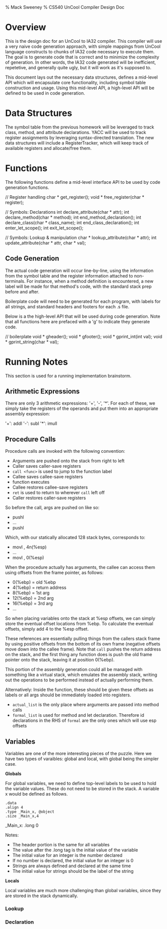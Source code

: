 % Mack Sweeney
% CS540 UnCool Compiler Design Doc

# Overview

This is the design doc for an UnCool to IA32 compiler. This compiler will use a
very naive code generation approach, with simple mappings from UnCool language
constructs to chunks of IA32 code necessary to execute them. The goal is to
generate code that is correct and to minimize the complexity of generation. In
other words, the IA32 code generated will be inefficient, repetetive, and
generally quite ugly, but it will work as it's supposed to.

This document lays out the necessary data structures, defines a mid-level API
which will encapsulate core functionality, including symbol table construction
and usage. Using this mid-level API, a high-level API will be defined to be used
in code generation.

# Data Structures

The symbol table from the previous homework will be leveraged to track class,
method, and attribute declarations. YACC will be used to track register
assignments by leveraging syntax-directed translation. The new data structures
will include a RegisterTracker, which will keep track of available registers and
allocate/free them.

# Functions

The following functions define a mid-level interface API to be used by code
generation functions.

// Register handling
char * get_register();
void * free_register(char * register);

// Symbols: Declarations
int declare_attribute(char * attr);
int declare_method(char * method);
int end_method_declaration();
int declare_class(char * class_name);
int end_class_declaration();
int enter_let_scope();
int exit_let_scope();

// Symbols: Lookup & manipulation
char * lookup_attribute(char * attr);
int update_attribute(char * attr, char * val);

## Code Generation

The actual code generation will occur line-by-line, using the information from
the symbol table and the register information attached to non-terminals. For
instance, when a method definition is encountered, a new label will be made for
that method's code, with the standard stack prep before and after.

Boilerplate code will need to be generated for each program, with labels for all
strings, and standard headers and footers for each .s file.

Below is a the high-level API that will be used during code generation. Note
that all functions here are prefaced with a 'g' to indicate they generate code.

// boilerplate
void * gheader();
void * gfooter();
void * gprint_int(int val);
void * gprint_string(char * val);

# Running Notes

This section is used for a running implementation brainstorm.

## Arithmetic Expressions

There are only 3 arithmetic expressions: '+', '-', '*'. For each of these, we
simply take the registers of the operands and put them into an appropriate
assembly expression:

'+': addl
'-': subl
'*': imull

## Procedure Calls

Procedure calls are invoked with the following convention:

*   Arguments are pushed onto the stack from right to left
*   Caller saves caller-save registers
*   `call <func>` is used to jump to the function label
*   Callee saves callee-save registers
*   function executes
*   Callee restores callee-save registers
*   `ret` is used to return to wherever `call` left off
*   Caller restores caller-save registers

So before the call, args are pushed on like so:

*   pushl <argn> 
*   ...
*   pushl <arg1>

Which, with our statically allocated 128 stack bytes, corresponds to:

*   movl <val>, 4n(%esp)
*   ...
*   movl <val>,  0(%esp)

When the procedure actually has arguments, the callee can access them using
offsets from the frame pointer, as follows:

*    0(%ebp) = old %ebp
*    4(%ebp) = return address
*    8(%ebp) = 1st arg
*   12(%ebp) = 2nd arg
*   16(%ebp) = 3rd arg
*   ...

So when placing variables onto the stack at %esp offsets, we can simply store
the eventual offset locations from %ebp. To calculate the eventual offsets,
simply add 4 to the %esp offset.

These references are essentially pulling things from the callers stack frame by
using positive offsets from the bottom of its own frame (negative offsets move
down into the callee frame). Note that `call` pushes the return address on the
stack, and the first thing any function does is push the old frame pointer onto
the stack, leaving it at position 0(%ebp).

This portion of the assembly generation could all be managed with something like
a virtual stack, which emulates the assembly stack, writing out the operations
to be performed instead of actually performing them.

Alternatively:
Inside the function, these should be given these offsets as labels or all args
should be immediately loaded into registers.

*   `actual_list` is the only place where arguments are passed into method calls
*   `formal_list` is used for method and let declaration. Therefore id
    declarations in the RHS of `formal` are the only ones which will use esp
    offsets

## Variables

Variables are one of the more interesting pieces of the puzzle. Here we have two
types of varaibles: global and local, with global being the simpler case.

**Globals**

For global variables, we need to define top-level labels to be used to hold the
variable values. These do not need to be stored in the stack. A variable x would
be defined as follows.

	.data
	.align 4
	.type _Main_x, @object
	.size _Main_x,4
_Main_x:
	.long 0

Notes:

*   The header portion is the same for all variables
*   The value after the .long tag is the initial value of the variable
*   The initial value for an integer is the number declared
*   If no number is declared, the initial value for an integer is 0
*   Strings are always defined and declared at the same time
*   The initial value for strings should be the label of the string

**Locals**

Local variables are much more challenging than global variables, since they are
stored in the stack dynamically.

### Lookup

### Declaration

